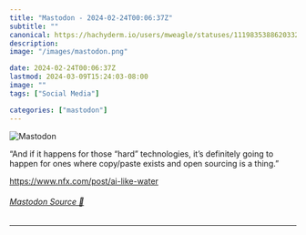 ```yaml
---
title: "Mastodon - 2024-02-24T00:06:37Z"
subtitle: ""
canonical: https://hachyderm.io/users/mweagle/statuses/111983538862033221
description:
image: "/images/mastodon.png"

date: 2024-02-24T00:06:37Z
lastmod: 2024-03-09T15:24:03-08:00
image: ""
tags: ["Social Media"]

categories: ["mastodon"]
---
```

![Mastodon](/images/mastodon.png)

<p>“And if it happens for those “hard” technologies, it’s definitely going to happen for ones where copy/paste exists and open sourcing is a thing.”</p><p><a href="https://www.nfx.com/post/ai-like-water" target="_blank" rel="nofollow noopener noreferrer" translate="no"><span class="invisible">https://www.</span><span class="">nfx.com/post/ai-like-water</span><span class="invisible"></span></a></p>


###### [Mastodon Source 🐘](https://hachyderm.io/@mweagle/111983538862033221)

___
